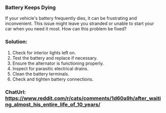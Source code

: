 ### Battery Keeps Dying

If your vehicle's battery frequently dies, it can be frustrating and inconvenient. This issue might leave you stranded or unable to start your car when you need it most. How can this problem be fixed?

### Solution:

1. Check for interior lights left on.
2. Test the battery and replace if necessary.
3. Ensure the alternator is functioning properly.
4. Inspect for parasitic electrical drains.
5. Clean the battery terminals.
6. Check and tighten battery connections.

### ChatUrl: https://www.reddit.com/r/cats/comments/1d60a9h/after_waiting_almost_his_entire_life_of_10_years/